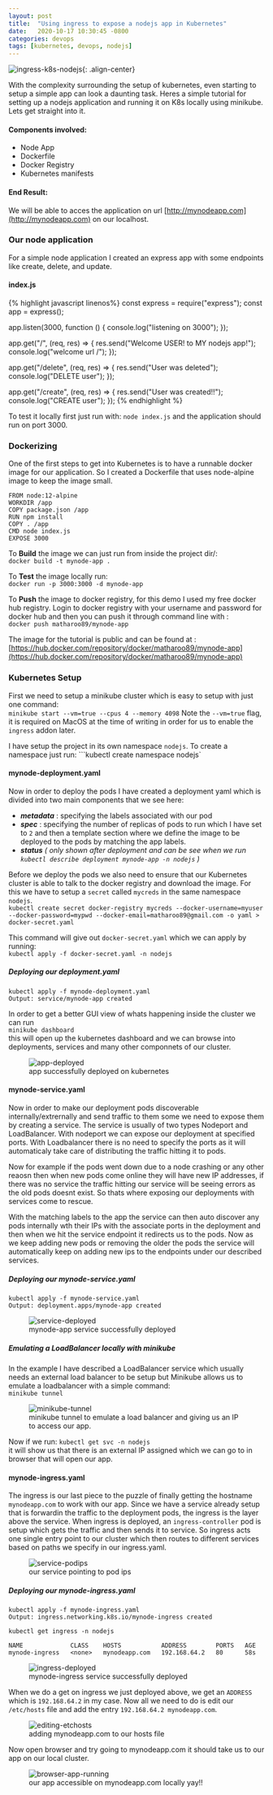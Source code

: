 ```yaml
---
layout: post
title:  "Using ingress to expose a nodejs app in Kubernetes"
date:   2020-10-17 10:30:45 -0800
categories: devops
tags: [kubernetes, devops, nodejs]
---
```

![ingress-k8s-nodejs](/assets/images/devops/nodeapp-demo/ingress-k8s-nodejs.jpg){: .align-center}

With the complexity surrounding the setup of kubernetes, even starting to setup a simple app can look a daunting task. Heres a simple tutorial for setting up a nodejs application and running it on K8s locally using minikube. Lets get straight into it.

#### Components involved:
- Node App
- Dockerfile
- Docker Registry
- Kubernetes manifests

#### End Result:
We will be able to acces the application on url [http://mynodeapp.com](http://mynodeapp.com) on our localhost.

### Our node application
For a simple node application I created an express app with some endpoints like create, delete, and update. 
#### index.js
{% highlight javascript linenos%}
const express = require("express");
const app = express();
 
app.listen(3000, function () {
  console.log("listening on 3000");
});
 
app.get("/", (req, res) => {
  res.send("Welcome USER! to MY nodejs app!");
  console.log("welcome url /");
});
 
app.get("/delete", (req, res) => {
  res.send("User was deleted");
  console.log("DELETE user");
});
 
app.get("/create", (req, res) => {
  res.send("User was created!!");
  console.log("CREATE user");
});
{% endhighlight %}

To test it locally first just run with:
`node index.js` 
and the application should run on port 3000.

### Dockerizing
One of the first steps to get into Kubernetes is to have a runnable docker image for our application. So I created a Dockerfile that uses node-alpine image to keep the image small.
```
FROM node:12-alpine
WORKDIR /app
COPY package.json /app
RUN npm install
COPY . /app
CMD node index.js
EXPOSE 3000
```
To **Build** the image we can just run from inside the project dir/:<br>
`docker build -t mynode-app .`

To **Test** the image locally run:<br>
`docker run -p 3000:3000 -d mynode-app`

To **Push** the image to docker registry, for this demo I used my free docker hub registry. Login to docker registry with your username and password for docker hub and then you can push it through command line with :<br>
`docker push matharoo89/mynode-app`

The image for the tutorial is public and can be found at : [https://hub.docker.com/repository/docker/matharoo89/mynode-app](https://hub.docker.com/repository/docker/matharoo89/mynode-app)

### Kubernetes Setup

First we need to setup a minikube cluster which is easy to setup with just one command:<br>
`minikube start --vm=true --cpus 4 --memory 4098`
Note the `--vm=true` flag, it is required on MacOS at the time of writing in order for us to enable the `ingress` addon later.

I have setup the project in its own namespace `nodejs`. To create a namespace just run:
```kubectl create namespace nodejs`

#### mynode-deployment.yaml
<script src="https://gist.github.com/matharoo/5f6360ca7688b403b64f715897d49d39.js"></script>
Now in order to deploy the pods I have created a deployment yaml which is divided into two main components that we see here:
- <em>**metadata**</em> : specifying the labels associated with our pod
- <em>**spec**</em> : specifying the number of replicas of pods to run which I have set to `2` and then a template section where we define the image to be deployed to the pods by matching the app labels.
- <em>**status** ( only shown after deployment and can be see when we run `kubectl describe deployment mynode-app -n nodejs` )</em>



Before we deploy the pods we also need to ensure that our Kubernetes cluster is able to talk to the docker registry and download the image. For this we have to setup a `secret` called `mycreds` in the same namespace `nodejs`.<br>
`kubectl create secret docker-registry mycreds --docker-username=myuser --docker-password=mypwd --docker-email=matharoo89@gmail.com -o yaml > docker-secret.yaml`<br>

This command will give out `docker-secret.yaml` which we can apply by running:<br>
`kubectl apply -f docker-secret.yaml -n nodejs`

##### Deploying our deployment.yaml
```
kubectl apply -f mynode-deployment.yaml
Output: service/mynode-app created
```

In order to get a better GUI view of whats happening inside the cluster we can run <br>
`minikube dashboard`<br>
this will open up the kubernetes dashboard and we can browse into deployments, services and many other componnets of our cluster.

<figure class="align-center">
  <img src="{{ '/assets/images/devops/nodeapp-demo/deployments.png' | absolute_url }}" alt="app-deployed">
  <figcaption>app successfully deployed on kubernetes</figcaption>
</figure>

#### mynode-service.yaml
<script src="https://gist.github.com/matharoo/edf0385022df897ee02b480bab0b3b56.js"></script>
Now in order to make our deployment pods discoverable internally/extrernally and send traffic to them some we need to expose them by creating a service. The service is usually of two types Nodeport and LoadBalancer. With nodeport we can expose our deployment at specified ports. With Loadbalancer there is no need to specify the ports as it will automaticaly take care of distributing the traffic hitting it to pods. 

Now for example if the pods went down due to a node crashing or any other reaosn then when new pods come online they will have new IP addresses, if there was no service the traffic hitting our service will be seeing errors as the old pods doesnt exist. So thats where exposing our deployments with services come to rescue.

With the matching labels to the app the service can then auto discover any pods internally wth their IPs with the associate ports in the deployment and then when we hit the service endpoint it redirects us to the pods. Now as we keep adding new pods or removing the older the pods the service will automatically keep on adding new ips to the endpoints under our described services.

##### Deploying our mynode-service.yaml
```
kubectl apply -f mynode-service.yaml
Output: deployment.apps/mynode-app created
```

<figure class="align-center">
  <img src="{{ '/assets/images/devops/nodeapp-demo/services.png' | absolute_url }}" alt="service-deployed">
  <figcaption>mynode-app service successfully deployed</figcaption>
</figure>

##### **Emulating a LoadBalancer locally with minikube**<br>
In the example I have described a LoadBalancer service which usually needs an external load balancer to be setup but Minikube allows us to emulate a loadbalancer with a simple command:<br>
`minikube tunnel`

<figure class="align-center">
  <img src="{{ '/assets/images/devops/nodeapp-demo/minikube-tunnel.png' | absolute_url }}" alt="minikube-tunnel">
  <figcaption>minikube tunnel to emulate a load balancer and giving us an IP to access our app.</figcaption>
</figure>

Now if we run:
`kubectl get svc -n nodejs`<br>
it will show us that there is an external IP assigned which we can go to in browser that will open our app.

#### mynode-ingress.yaml
<script src="https://gist.github.com/matharoo/de950b5d9ba935ee5089a57ab98da352.js"></script>

The ingress is our last piece to the puzzle of finally getting the hostname `mynodeapp.com` to work with our app. Since we have a service already setup that is forwardin the traffic to the deployment pods, the ingress is the layer above the service. When ingress is deployed, an `ingress-controller` pod is setup which gets the traffic and then sends it to service. So ingress acts one single entry point to our cluster which then routes to different services based on paths we 
specify in our ingress.yaml.

<figure class="align-center">
  <img src="{{ '/assets/images/devops/nodeapp-demo/service-podips.jpg' | absolute_url }}" alt="service-podips">
  <figcaption>our service pointing to pod ips</figcaption>
</figure>

##### Deploying our mynode-ingress.yaml
```
kubectl apply -f mynode-ingress.yaml
Output: ingress.networking.k8s.io/mynode-ingress created

kubectl get ingress -n nodejs

NAME             CLASS    HOSTS           ADDRESS        PORTS   AGE
mynode-ingress   <none>   mynodeapp.com   192.168.64.2   80      58s
```

<figure class="align-center">
  <img src="{{ '/assets/images/devops/nodeapp-demo/ingress.png' | absolute_url }}" alt="ingress-deployed">
  <figcaption>mynode-ingress service successfully deployed</figcaption>
</figure>

When we do a get on ingress we just deployed above, we get an `ADDRESS` which is `192.168.64.2` in my case. Now all we need to do is edit our `/etc/hosts` file and add the entry `192.168.64.2 mynodeapp.com`. 

<figure class="align-center">
  <img src="{{ '/assets/images/devops/nodeapp-demo/etchosts.png' | absolute_url }}" alt="editing-etchosts">
  <figcaption>adding mynodeapp.com to our hosts file</figcaption>
</figure>

Now open browser and try going to mynodeapp.com it should take us to our app on our local cluster.

<figure class="align-center">
  <img src="{{ '/assets/images/devops/nodeapp-demo/browser-app-running.png' | absolute_url }}" alt="browser-app-running">
  <figcaption>our app accessible on mynodeapp.com locally yay!!</figcaption>
</figure>
